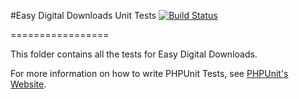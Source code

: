 #Easy Digital Downloads Unit Tests [![Build Status](https://secure.travis-ci.org/easydigitaldownloads/Easy-Digital-Downloads.png?branch=master)](http://travis-ci.org/easydigitaldownloads/Easy-Digital-Downloads)

=================

This folder contains all the tests for Easy Digital Downloads.

For more information on how to write PHPUnit Tests, see [PHPUnit's Website](http://www.phpunit.de/manual/3.6/en/writing-tests-for-phpunit.html).